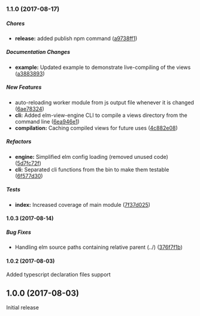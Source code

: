 ### 1.1.0 (2017-08-17)

##### Chores

* **release:** added publish npm command ([a9738ff1](https://github.com/OzTK/elm-template-engine/commit/a9738ff1d71f3f9a5eea66e82176cdc38df9d766))

##### Documentation Changes

* **example:** Updated example to demonstrate live-compiling of the views ([a3883893](https://github.com/OzTK/elm-template-engine/commit/a38838935c0038c59e7e342ae6f0e27f995a0510))

##### New Features

* auto-reloading worker module from js output file whenever it is changed ([6ae78324](https://github.com/OzTK/elm-template-engine/commit/6ae7832407401831712ea677cc293f5e9f73371e))
* **cli:** Added elm-view-engine CLI to compile a views directory from the command line ([6ea946e1](https://github.com/OzTK/elm-template-engine/commit/6ea946e1a48c1ad864013dcdf0b9cfd11c5ca3a5))
* **compilation:** Caching compiled views for future uses ([4c882e08](https://github.com/OzTK/elm-template-engine/commit/4c882e0812e9cc406cb5473728cefceca7e8f9e0))

##### Refactors

* **engine:** Simplified elm config loading (removed unused code) ([5d7fc72f](https://github.com/OzTK/elm-template-engine/commit/5d7fc72fcc40a05cd165f980566b29d50aa05a16))
* **cli:** Separated cli functions from the bin to make them testable ([6f577d30](https://github.com/OzTK/elm-template-engine/commit/6f577d309668a3c20ed7de423f88ea8317662300))

##### Tests

* **index:** Increased coverage of main module ([7f37d025](https://github.com/OzTK/elm-template-engine/commit/7f37d02540ecf87888ad12368f8382de7635b330))

#### 1.0.3 (2017-08-14)

##### Bug Fixes

* Handling elm source paths containing relative parent (../) ([376f7f1b](https://github.com/OzTK/elm-template-engine/commit/376f7f1bd6348f230c6c8c1d38687850484beb29))

#### 1.0.2 (2017-08-03)

Added typescript declaration files support

## 1.0.0 (2017-08-03)

Initial release